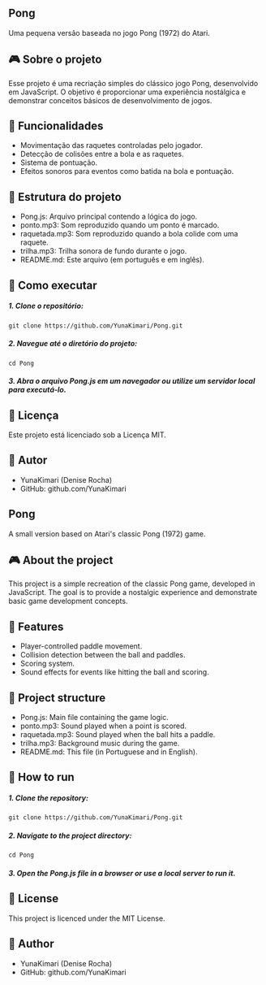 ## Pong
Uma pequena versão baseada no jogo Pong (1972) do Atari.

## 🎮 Sobre o projeto
Esse projeto é uma recriação simples do clássico jogo Pong, desenvolvido em JavaScript. O objetivo é proporcionar uma experiência nostálgica e demonstrar conceitos básicos de desenvolvimento de jogos.

## 🔧 Funcionalidades
- Movimentação das raquetes controladas pelo jogador.
- Detecção de colisões entre a bola e as raquetes.
- Sistema de pontuação.
- Efeitos sonoros para eventos como batida na bola e pontuação.

## 📁 Estrutura do projeto
- Pong.js: Arquivo principal contendo a lógica do jogo.
- ponto.mp3: Som reproduzido quando um ponto é marcado.
- raquetada.mp3: Som reproduzido quando a bola colide com uma raquete.
- trilha.mp3: Trilha sonora de fundo durante o jogo.
- README.md: Este arquivo (em português e em inglês).

## 🚀 Como executar
##### 1. Clone o repositório:
```
git clone https://github.com/YunaKimari/Pong.git
```

##### 2. Navegue até o diretório do projeto:
```
cd Pong
```

##### 3. Abra o arquivo Pong.js em um navegador ou utilize um servidor local para executá-lo.

## 📄 Licença
Este projeto está licenciado sob a Licença MIT.

## 👤 Autor
- YunaKimari (Denise Rocha)
- GitHub: github.com/YunaKimari

## Pong
A small version based on Atari's classic Pong (1972) game.

## 🎮 About the project
This project is a simple recreation of the classic Pong game, developed in JavaScript. The goal is to provide a nostalgic experience and demonstrate basic game development concepts.

## 🔧 Features
- Player-controlled paddle movement.
- Collision detection between the ball and paddles.
- Scoring system.
- Sound effects for events like hitting the ball and scoring.

## 📁 Project structure
- Pong.js: Main file containing the game logic.
- ponto.mp3: Sound played when a point is scored.
- raquetada.mp3: Sound played when the ball hits a paddle.
- trilha.mp3: Background music during the game.
- README.md: This file (in Portuguese and in English).

## 🚀 How to run
##### 1. Clone the repository:
```
git clone https://github.com/YunaKimari/Pong.git
```

##### 2. Navigate to the project directory:
```
cd Pong
```

##### 3. Open the Pong.js file in a browser or use a local server to run it.

## 📄 License
This project is licenced under the MIT License.

## 👤 Author
- YunaKimari (Denise Rocha)
- GitHub: github.com/YunaKimari
